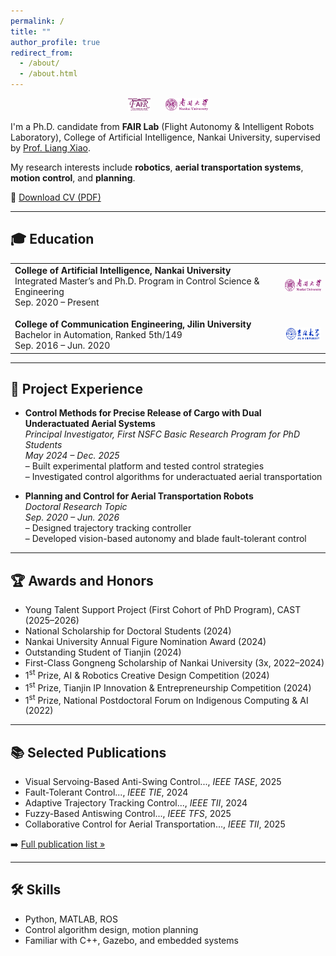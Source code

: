 ```yaml
---
permalink: /
title: ""
author_profile: true
redirect_from: 
  - /about/
  - /about.html
---
```


<p align="center">
  <img src="/images/FAIR-logo.png" alt="FAIR Lab Logo" height="20">
  &nbsp;&nbsp;&nbsp;&nbsp;
  <img src="/images/nankai-logo.png" alt="Nankai University Logo" height="20">
</p>

I'm a Ph.D. candidate from **FAIR Lab** (Flight Autonomy & Intelligent Robots Laboratory), College of Artificial Intelligence, Nankai University, supervised by [Prof. Liang Xiao](https://ai.nankai.edu.cn/info/1034/4844.htm).

My research interests include **robotics**, **aerial transportation systems**, **motion control**, and **planning**.

📄 [Download CV (PDF)](/CV/HaiYu-CV.pdf)

---

## 🎓 Education

<table>
  <tr>
    <td style="vertical-align:top;">
      <strong>College of Artificial Intelligence, Nankai University</strong><br>
      Integrated Master’s and Ph.D. Program in Control Science & Engineering<br>
      Sep. 2020 – Present
    </td>
    <td style="padding-left: 15px;">
      <img src="/images/nankai-logo.png" alt="Nankai University Logo" height="20">
    </td>
  </tr>
  <tr>
    <td style="vertical-align:top; padding-top: 15px;">
      <strong>College of Communication Engineering, Jilin University</strong><br>
      Bachelor in Automation, Ranked 5th/149<br>
      Sep. 2016 – Jun. 2020
    </td>
    <td style="padding-left: 15px; padding-top: 15px;">
      <img src="/images/jilinUnivers-logo.png" alt="Jilin University Logo" height="20">
    </td>
  </tr>
</table>

---

## 🔬 Project Experience

- **Control Methods for Precise Release of Cargo with Dual Underactuated Aerial Systems**  
  *Principal Investigator, First NSFC Basic Research Program for PhD Students*  
  *May 2024 – Dec. 2025*  
  – Built experimental platform and tested control strategies  
  – Investigated control algorithms for underactuated aerial transportation

- **Planning and Control for Aerial Transportation Robots**  
  *Doctoral Research Topic*  
  *Sep. 2020 – Jun. 2026*  
  – Designed trajectory tracking controller  
  – Developed vision-based autonomy and blade fault-tolerant control

---

## 🏆 Awards and Honors

- Young Talent Support Project (First Cohort of PhD Program), CAST (2025–2026)  
- National Scholarship for Doctoral Students (2024)  
- Nankai University Annual Figure Nomination Award (2024)  
- Outstanding Student of Tianjin (2024)  
- First-Class Gongneng Scholarship of Nankai University (3x, 2022–2024)  
- 1<sup>st</sup> Prize, AI & Robotics Creative Design Competition (2024)  
- 1<sup>st</sup> Prize, Tianjin IP Innovation & Entrepreneurship Competition (2024)  
- 1<sup>st</sup> Prize, National Postdoctoral Forum on Indigenous Computing & AI (2022)

---

## 📚 Selected Publications

- Visual Servoing-Based Anti-Swing Control..., *IEEE TASE*, 2025  
- Fault-Tolerant Control..., *IEEE TIE*, 2024  
- Adaptive Trajectory Tracking Control..., *IEEE TII*, 2024  
- Fuzzy-Based Antiswing Control..., *IEEE TFS*, 2025  
- Collaborative Control for Aerial Transportation..., *IEEE TII*, 2025  

➡️ [Full publication list »](/publications)

---

## 🛠 Skills

- Python, MATLAB, ROS  
- Control algorithm design, motion planning  
- Familiar with C++, Gazebo, and embedded systems

